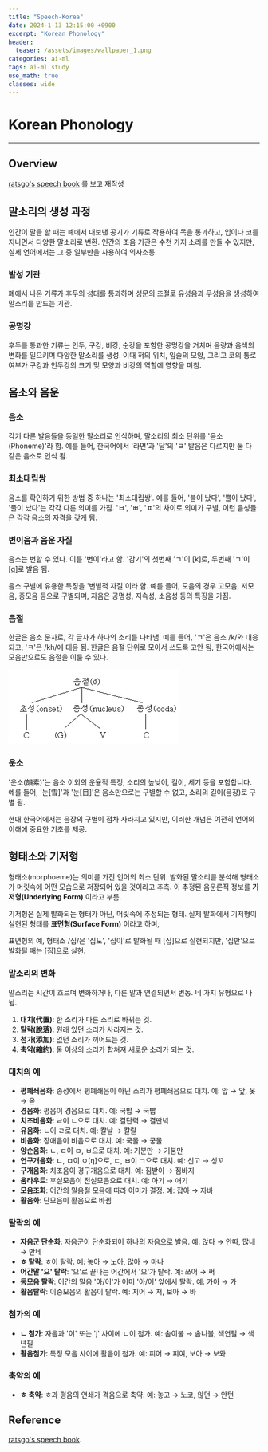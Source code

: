 ```yaml
---
title: "Speech-Korea"
date: 2024-1-13 12:15:00 +0900
excerpt: "Korean Phonology"
header:
  teaser: /assets/images/wallpaper_1.png
categories: ai-ml
tags: ai-ml study
use_math: true
classes: wide
---
```

# Korean Phonology
***

## Overview

[ratsgo's speech book](https://ratsgo.github.io/speechbook/docs/) 를 보고 재작성


## 말소리의 생성 과정

인간이 말을 할 때는 폐에서 내보낸 공기가 기류로 작용하여 목을 통과하고, 입이나 코를 지나면서 다양한 말소리로 변환. 
인간의 조음 기관은 수천 가지 소리를 만들 수 있지만, 실제 언어에서는 그 중 일부만을 사용하여 의사소통.

### 발성 기관

폐에서 나온 기류가 후두의 성대를 통과하며 성문의 조절로 유성음과 무성음을 생성하여 말소리를 만드는 기관.

### 공명강

후두를 통과한 기류는 인두, 구강, 비강, 순강을 포함한 공명강을 거치며 음량과 음색의 변화를 일으키며 다양한 말소리를 생성. 
이때 혀의 위치, 입술의 모양, 그리고 코의 통로 여부가 구강과 인두강의 크기 및 모양과 비강의 역할에 영향을 미침.

## 음소와 음운

### 음소
각기 다른 발음들을 동일한 말소리로 인식하며, 말소리의 최소 단위를 '음소(Phoneme)'라 함. 
예를 들어, 한국어에서 '라면'과 '달'의 'ㄹ' 발음은 다르지만 둘 다 같은 음소로 인식 됨.

### 최소대립쌍
음소를 확인하기 위한 방법 중 하나는 '최소대립쌍'. 
예를 들어, '불이 났다', '뿔이 났다', '풀이 났다'는 각각 다른 의미를 가짐. 'ㅂ', 'ㅃ', 'ㅍ'의 차이로 의미가 구별, 이런 음성들은 각각 음소의 자격을 갖게 됨.

### 변이음과 음운 자질
음소는 변할 수 있다. 이를 '변이'라고 함.
'감기'의 첫번째 'ㄱ'이 [k]로, 두번째 'ㄱ'이 [g]로 발음 됨.

음소 구별에 유용한 특징을 '변별적 자질'이라 함. 예를 들어, 모음의 경우 고모음, 저모음, 중모음 등으로 구별되며, 자음은 공명성, 지속성, 소음성 등의 특징을 가짐.

### 음절
한글은 음소 문자로, 각 글자가 하나의 소리를 나타냄. 
예를 들어, 'ㄱ'은 음소 /k/와 대응되고, 'ㅋ'은 /kh/에 대응 됨. 한글은 음절 단위로 모아서 쓰도록 고안 됨, 한국어에서는 모음만으로도 음절을 이룰 수 있다.

![git](/assets/images/syllable.gif)

### 운소
'운소(韻素)'는 음소 이외의 운율적 특징, 소리의 높낮이, 길이, 세기 등을 포함합니다. 예를 들어, '눈[雪]'과 '눈[目]'은 음소만으로는 구별할 수 없고, 소리의 길이(음장)로 구별 됨.

현대 한국어에서는 음장의 구별이 점차 사라지고 있지만, 이러한 개념은 여전히 언어의 이해에 중요한 기초를 제공.

## 형태소와 기저형
형태소(morphoeme)는 의미를 가진 언어의 최소 단위. 발화된 말소리를 분석해 형태소가 머릿속에 어떤 모습으로 저장되어 있을 것이라고 추측. 
이 추정된 음운론적 정보를 **기저형(Underlying Form)** 이라고 부름.

기저형은 실제 발화되는 형태가 아닌, 머릿속에 추정되는 형태. 실제 발화에서 기저형이 실현된 형태를 **표면형(Surface Form)** 이라고 하며, 

표면형의 예, 형태소 /집/은 '집도', '집이'로 발화될 때 [집]으로 실현되지만, '집만'으로 발화될 때는 [짐]으로 실현.

### 말소리의 변화
말소리는 시간이 흐르며 변화하거나, 다른 말과 연결되면서 변동. 네 가지 유형으로 나뉨.

1. **대치(代置)**: 한 소리가 다른 소리로 바뀌는 것.
2. **탈락(脫落)**: 원래 있던 소리가 사라지는 것.
3. **첨가(添加)**: 없던 소리가 끼어드는 것.
4. **축약(縮約)**: 둘 이상의 소리가 합쳐져 새로운 소리가 되는 것.

### 대치의 예

- **평폐쇄음화**: 종성에서 평폐쇄음이 아닌 소리가 평폐쇄음으로 대치. 예: 앞 → 앞, 옷 → 옫
- **경음화**: 평음이 경음으로 대치. 예: 국밥 → 국빱
- **치조비음화**: ㄹ이 ㄴ으로 대치. 예: 결단력 → 결딴녁
- **유음화**: ㄴ이 ㄹ로 대치. 예: 칼날 → 칼랄
- **비음화**: 장애음이 비음으로 대치. 예: 국물 → 궁물
- **양순음화**: ㄴ, ㄷ이 ㅁ, ㅂ으로 대치. 예: 기분만 → 기붐만
- **연구개음화**: ㄴ, ㅁ이 ㅇ[ŋ]으로, ㄷ, ㅂ이 ㄱ으로 대치. 예: 신고 → 싱꼬
- **구개음화**: 치조음이 경구개음으로 대치. 예: 짐받이 → 짐바지
- **움라우트**: 후설모음이 전설모음으로 대치. 예: 아기 → 애기
- **모음조화**: 어간의 말음절 모음에 따라 어미가 결정. 예: 잡아 → 자바
- **활음화**: 단모음이 활음으로 바뀜

### 탈락의 예
- **자음군 단순화**: 자음군이 단순화되어 하나의 자음으로 발음. 예: 앉다 → 안따, 많네 → 만네
- **ㅎ 탈락**: ㅎ이 탈락. 예: 놓아 → 노아, 많아 → 마나
- **어간말 '으' 탈락**: '으'로 끝나는 어간에서 '으'가 탈락. 예: 쓰어 → 써
- **동모음 탈락**: 어간의 말음 '아/어'가 어미 '아/어' 앞에서 탈락. 예: 가아 → 가
- **활음탈락**: 이중모음의 활음이 탈락. 예: 지어 → 저, 보아 → 바

### 첨가의 예
- **ㄴ 첨가**: 자음과 '이' 또는 'j' 사이에 ㄴ이 첨가. 예: 솜이불 → 솜니불, 색연필 → 색년필
- **활음첨가**: 특정 모음 사이에 활음이 첨가. 예: 피어 → 피여, 보아 → 보와

### 축약의 예
- **ㅎ 축약**: ㅎ과 평음의 연쇄가 격음으로 축약. 예: 놓고 → 노코, 않던 → 안턴

## Reference

[ratsgo's speech book](https://ratsgo.github.io/speechbook/docs/).